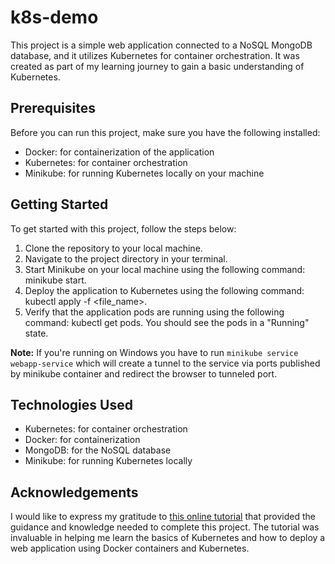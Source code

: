 # k8s-demo

This project is a simple web application connected to a NoSQL MongoDB database, and it utilizes Kubernetes for container orchestration. It was created as part of my learning journey to gain a basic understanding of Kubernetes.

## Prerequisites

Before you can run this project, make sure you have the following installed:

- Docker: for containerization of the application
- Kubernetes: for container orchestration
- Minikube: for running Kubernetes locally on your machine

## Getting Started

To get started with this project, follow the steps below:

1. Clone the repository to your local machine.
2. Navigate to the project directory in your terminal.
3. Start Minikube on your local machine using the following command: minikube start.
4. Deploy the application to Kubernetes using the following command: kubectl apply -f <file_name>.
5. Verify that the application pods are running using the following command: kubectl get pods. You should see the pods in a "Running" state.

**Note:** If you're running on Windows you have to run `minikube service webapp-service` which will create a tunnel to the service via ports published by minikube container and redirect the browser to tunneled port.

## Technologies Used

- Kubernetes: for container orchestration
- Docker: for containerization
- MongoDB: for the NoSQL database
- Minikube: for running Kubernetes locally

## Acknowledgements

I would like to express my gratitude to [this online tutorial](https://www.youtube.com/watch?v=s_o8dwzRlu4) that provided the guidance and knowledge needed to complete this project. The tutorial was invaluable in helping me learn the basics of Kubernetes and how to deploy a web application using Docker containers and Kubernetes.
